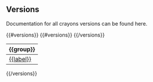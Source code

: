 
## Versions

Documentation for all crayons versions can be found here.

<div class="version-table">
{{#versions}}
  <table>
    <thead>
      <th>{{group}}</th>
    </thead>
    <tbody>
      {{#versions}}
        <tr>
          <td><a href="{{{href}}}" >{{label}}</a></td>
        </tr>
      {{/versions}}
    </tbody>
  </table>
{{/versions}}
</div>



